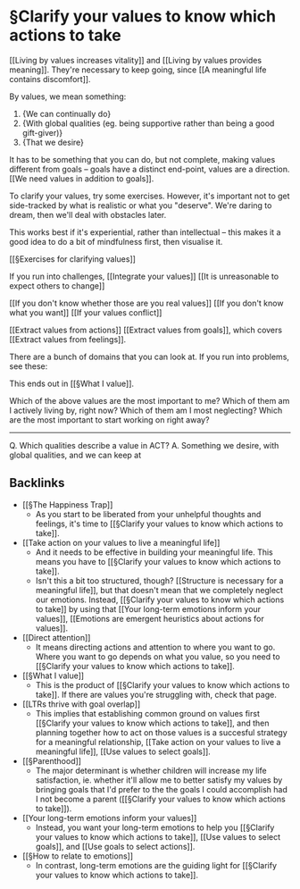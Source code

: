 # §Clarify your values to know which actions to take
[[Living by values increases vitality]] and [[Living by values provides meaning]]. They're necessary to keep going, since [[A meaningful life contains discomfort]].

By values, we mean something:

1. {We can continually do}
2. {With global qualities (eg. being supportive rather than being a good gift-giver)}
3. {That we desire}

It has to be something that you can do, but not complete, making values different from goals – goals have a distinct end-point, values are a direction. [[We need values in addition to goals]].

To clarify your values, try some exercises. However, it's important not to get side-tracked by what is realistic or what you "deserve". We're daring to dream, then we'll deal with obstacles later.

This works best if it's experiential, rather than intellectual – this makes it a good idea to do a bit of mindfulness first, then visualise it.

[[§Exercises for clarifying values]]

If you run into challenges,
[[Integrate your values]]
[[It is unreasonable to expect others to change]]

[[If you don't know whether those are you real values]]
[[If you don't know what you want]]
[[If your values conflict]]

[[Extract values from actions]]
[[Extract values from goals]], which covers [[Extract values from feelings]].

There are a bunch of domains that you can look at. If you run into problems, see these:

This ends out in [[§What I value]].

Which of the above values are the most important to me?
Which of them am I actively living by, right now?
Which of them am I most neglecting?
Which are the most important to start working on right away?

---
Q. Which qualities describe a value in ACT?
A. Something we desire, with global qualities, and we can keep at

## Backlinks
* [[§The Happiness Trap]]
	* As you start to be liberated from your unhelpful thoughts and feelings, it's time to [[§Clarify your values to know which actions to take]].
* [[Take action on your values to live a meaningful life]]
	* And it needs to be effective in building your meaningful life. This means you have to [[§Clarify your values to know which actions to take]].
	* Isn't this a bit too structured, though? [[Structure is necessary for a meaningful life]], but that doesn't mean that we completely neglect our emotions. Instead, [[§Clarify your values to know which actions to take]] by using that [[Your long-term emotions inform your values]], [[Emotions are emergent heuristics about actions for values]].
* [[Direct attention]]
	* It means directing actions and attention to where you want to go. Where you want to go depends on what you value, so you need to [[§Clarify your values to know which actions to take]].
* [[§What I value]]
	* This is the product of [[§Clarify your values to know which actions to take]]. If there are values you're struggling with, check that page.
* [[LTRs thrive with goal overlap]]
	* This implies that establishing common ground on values first [[§Clarify your values to know which actions to take]], and then planning together how to act on those values is a succesful strategy for a meaningful relationship, [[Take action on your values to live a meaningful life]], [[Use values to select goals]].
* [[§Parenthood]]
	* The major determinant is whether children will increase my life satisfaction, ie. whether it'll allow me to better satisfy my values by bringing goals that I'd prefer to the the goals I could accomplish had I not become a parent ([[§Clarify your values to know which actions to take]]).
* [[Your long-term emotions inform your values]]
	* Instead, you want your long-term emotions to help you [[§Clarify your values to know which actions to take]], [[Use values to select goals]], and [[Use goals to select actions]].
* [[§How to relate to emotions]]
	* In contrast, long-term emotions are the guiding light for [[§Clarify your values to know which actions to take]].

<!-- #Life -->

<!-- {BearID:E6C56FF3-DC6B-40D5-80F0-2B89D2F9287F-15756-000013032054E338} -->
